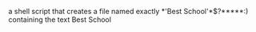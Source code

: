 a shell script that creates a file named exactly \*\'Best School\'\*$\?\*\*\*\*\*:) containing the text Best School
